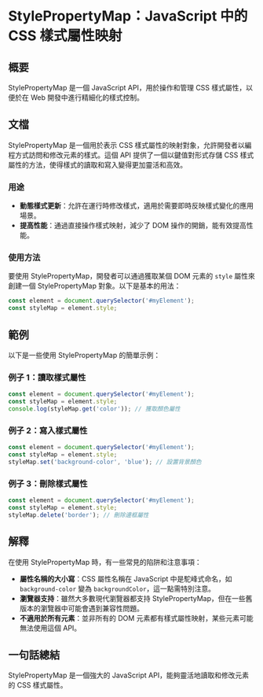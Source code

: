 <!--
Meta Description: # StylePropertyMap：JavaScript 中的 CSS 樣式屬性映射 ## 概要 StylePropertyMap 是一個 JavaScript API，用於操作和管理 CSS 樣式屬性，以便於在 Web 開發中進行精細化的樣式控制。 ## 文檔 StylePropertyMap ...
Meta Keywords: stylepropertymap, javascript, const, element, stylemap
-->

# StylePropertyMap：JavaScript 中的 CSS 樣式屬性映射

## 概要
StylePropertyMap 是一個 JavaScript API，用於操作和管理 CSS 樣式屬性，以便於在 Web 開發中進行精細化的樣式控制。

## 文檔
StylePropertyMap 是一個用於表示 CSS 樣式屬性的映射對象，允許開發者以編程方式訪問和修改元素的樣式。這個 API 提供了一個以鍵值對形式存儲 CSS 樣式屬性的方法，使得樣式的讀取和寫入變得更加靈活和高效。

### 用途
- **動態樣式更新**：允許在運行時修改樣式，適用於需要即時反映樣式變化的應用場景。
- **提高性能**：通過直接操作樣式映射，減少了 DOM 操作的開銷，能有效提高性能。

### 使用方法
要使用 StylePropertyMap，開發者可以通過獲取某個 DOM 元素的 `style` 屬性來創建一個 StylePropertyMap 對象。以下是基本的用法：

```javascript
const element = document.querySelector('#myElement');
const styleMap = element.style;
```

## 範例
以下是一些使用 StylePropertyMap 的簡單示例：

### 例子 1：讀取樣式屬性
```javascript
const element = document.querySelector('#myElement');
const styleMap = element.style;
console.log(styleMap.get('color')); // 獲取顏色屬性
```

### 例子 2：寫入樣式屬性
```javascript
const element = document.querySelector('#myElement');
const styleMap = element.style;
styleMap.set('background-color', 'blue'); // 設置背景顏色
```

### 例子 3：刪除樣式屬性
```javascript
const element = document.querySelector('#myElement');
const styleMap = element.style;
styleMap.delete('border'); // 刪除邊框屬性
```

## 解釋
在使用 StylePropertyMap 時，有一些常見的陷阱和注意事項：

- **屬性名稱的大小寫**：CSS 屬性名稱在 JavaScript 中是駝峰式命名，如 `background-color` 變為 `backgroundColor`，這一點需特別注意。
- **瀏覽器支持**：雖然大多數現代瀏覽器都支持 StylePropertyMap，但在一些舊版本的瀏覽器中可能會遇到兼容性問題。
- **不適用於所有元素**：並非所有的 DOM 元素都有樣式屬性映射，某些元素可能無法使用這個 API。

## 一句話總結
StylePropertyMap 是一個強大的 JavaScript API，能夠靈活地讀取和修改元素的 CSS 樣式屬性。